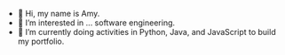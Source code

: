 - 👋 Hi, my name is Amy.
- 👀 I’m interested in ... software engineering. 
- 🌱 I’m currently doing activities in Python, Java, and JavaScript to build my portfolio. 


<!---
Sailormoon10/Sailormoon10 is a ✨ special ✨ repository because its `README.md` (this file) appears on your GitHub profile.
You can click the Preview link to take a look at your changes.
--->
